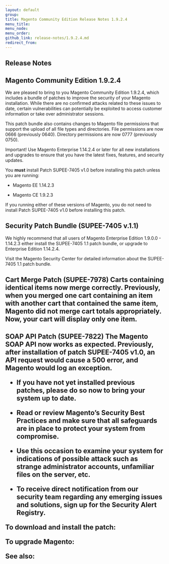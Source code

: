 ```yaml
---
layout: default
group: 
title: Magento Community Edition Release Notes 1.9.2.4
menu_title: 
menu_node: 
menu_order: 
github_link: release-notes/1.9.2.4.md
redirect_from: 
---
```


<h2>Release Notes</h2>
<h2>Magento Community Edition 1.9.2.4</h2>

We are pleased to bring to you Magento Community Edition 1.9.2.4, which includes a bundle of patches to improve the security of your Magento installation. While there are no confirmed attacks related to these issues to date, certain vulnerabilities can potentially be exploited to access customer information or take over administrator sessions. 

This patch bundle also contains changes to Magento file permissions that support the upload of all file types and directories. File permissions are now 0666 (previously 0640). Directory permissions are now 0777 (previously 0750). 

Important! Use Magento Enterprise 1.14.2.4 or later for all new installations and upgrades to ensure that you have the latest fixes, features, and security updates.

You <b>must</b> install Patch SUPEE-7405 v1.0 before installing this patch unless you are running:

* Magento EE 1.14.2.3

* Magento CE 1.9.2.3

If you running either of these versions of Magento, you do not need to install Patch SUPEE-7405 v1.0 before installing this patch. 

<h2>Security Patch Bundle (SUPEE-7405 v.1.1)</h2>
We highly recommend that all users of Magento Enterprise Edition 1.9.0.0 - 1.14.2.3 either install the SUPEE-7405 1.1 patch bundle, or upgrade to Enterprise Edition 1.14.2.4. 

Visit the Magento Security Center for detailed information about the SUPEE-7405 1.1 patch bundle.



<h2>Cart Merge Patch (SUPEE-7978)
Carts containing identical items now merge correctly. Previously, when you merged one cart containing an item with another cart that contained the same item, Magento did not merge cart totals appropriately. Now, your cart will display only one item.  



<h2>SOAP API Patch  (SUPEE-7822)
The Magento SOAP API now works as expected. Previously, after installation of patch SUPEE-7405 v1.0,  an API request would cause a 500 error, and Magento would log an exception.


* If you have not yet installed previous patches, please do so now to bring your system up to date.

* Read or review Magento’s Security Best Practices and make sure that all safeguards are in place to protect your system from compromise.

* Use this occasion to examine your system for indications of possible attack such as strange administrator accounts, unfamiliar files on the server, etc.

* To receive direct notification from our security team regarding any emerging issues and solutions, sign up for the Security Alert Registry.


To download and install the patch:

To upgrade Magento:

See also:
